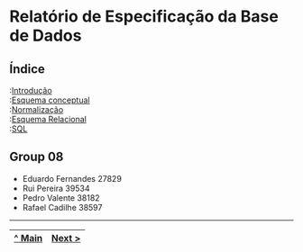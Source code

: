 # Relatório de Especificação da Base de Dados

## Índice

:[Introdução](rebd01.md)  
:[Esquema conceptual](rebd02.md)  
:[Normalização](rebd03.md)  
:[Esquema Relacional](rebd04.md)  
:[SQL](rebd05.md)  

## Group 08

* Eduardo Fernandes 27829
* Rui Pereira 39534
* Pedro Valente 38182
* Rafael Cadilhe 38597

---
[^ Main](https://github.com/SIBD08/SIBD08-Atlas/) | [Next >](rebd01.md)
:--- | :---: | 

